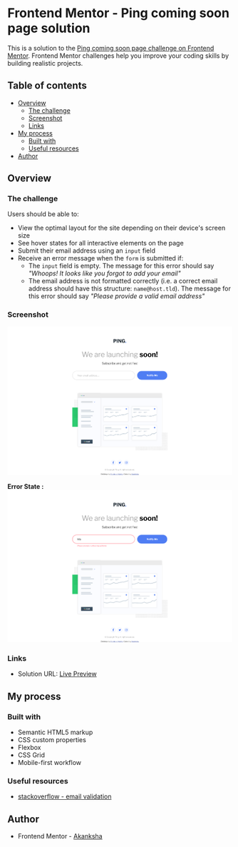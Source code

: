 # Frontend Mentor - Ping coming soon page solution

This is a solution to the [Ping coming soon page challenge on Frontend Mentor](https://www.frontendmentor.io/challenges/ping-single-column-coming-soon-page-5cadd051fec04111f7b848da). Frontend Mentor challenges help you improve your coding skills by building realistic projects. 

## Table of contents

- [Overview](#overview)
  - [The challenge](#the-challenge)
  - [Screenshot](#screenshot)
  - [Links](#links)
- [My process](#my-process)
  - [Built with](#built-with)
  - [Useful resources](#useful-resources)
- [Author](#author)

## Overview

### The challenge

Users should be able to:

- View the optimal layout for the site depending on their device's screen size
- See hover states for all interactive elements on the page
- Submit their email address using an `input` field
- Receive an error message when the `form` is submitted if:
	- The `input` field is empty. The message for this error should say *"Whoops! It looks like you forgot to add your email"*
	- The email address is not formatted correctly (i.e. a correct email address should have this structure: `name@host.tld`). The message for this error should say *"Please provide a valid email address"*

### Screenshot

![](./screenshot.png)

**Error State :**
![](./screenshot-error.png)


### Links

- Solution URL: [Live Preview](https://akanksha493.github.io/FrontendMentor-challenges/ping-coming-soon-page-master/)

## My process

### Built with

- Semantic HTML5 markup
- CSS custom properties
- Flexbox
- CSS Grid
- Mobile-first workflow

### Useful resources

- [stackoverflow - email validation](https://stackoverflow.com/questions/46155/how-can-i-validate-an-email-address-in-javascript) 

## Author

- Frontend Mentor - [Akanksha](https://www.frontendmentor.io/profile/akanksha493)